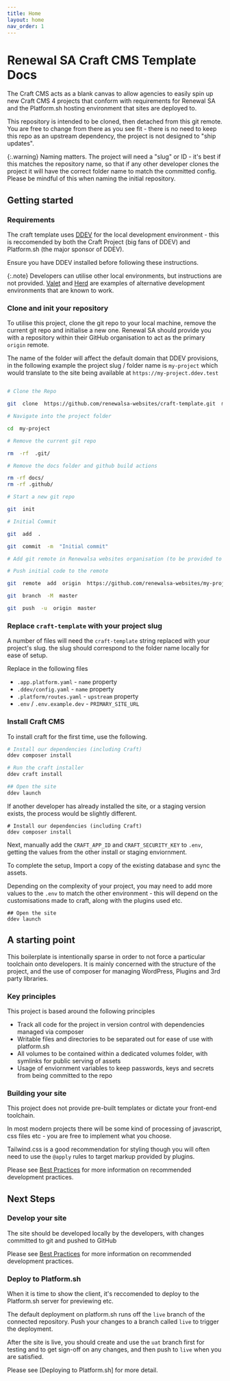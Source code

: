 ```yaml
---
title: Home
layout: home
nav_order: 1
---
```


# Renewal SA Craft CMS Template Docs

The Craft CMS acts as a blank canvas to allow agencies to easily spin up new Craft CMS 4 projects that conform with requirements for Renewal SA and the Platform.sh hosting environment that sites are deployed to.

This repository is intended to be cloned, then detached from this git remote. You are free to change from there as you see fit - there is no need to keep this repo as an upstream dependency, the project is not designed to "ship updates".

{:.warning}
Naming matters. The project will need a "slug" or ID - it's best if this matches the repository name, so that if any other developer clones the project it will have the correct folder name to match the committed config. Please be mindful of this when naming the initial repository.

## Getting started

### Requirements

The craft template uses [DDEV](https://ddev.readthedocs.io/) for the local development environment - this is reccomended by both the Craft Project (big fans of DDEV) and Platform.sh (the major sponsor of DDEV).

Ensure you have DDEV installed before following these instructions.

{:.note}
Developers can utilise other local environments, but instructions are not provided. [Valet](https://laravel.com/docs/10.x/valet) and [Herd](https://herd.laravel.com/) are examples of alternative development environments that are known to work.

### Clone and init your repository

To utilise this project, clone the git repo to your local machine, remove the current git repo and initialise a new one. Renewal SA should provide you with a repository within their GitHub organisation to act as the primary `origin` remote.

The name of the folder will affect the default domain that DDEV provisions, in the following example the project slug / folder name is `my-project` which would translate to the site being available at `https://my-project.ddev.test`

```bash

# Clone the Repo

git  clone  https://github.com/renewalsa-websites/craft-template.git  my-project

# Navigate into the project folder

cd  my-project

# Remove the current git repo

rm  -rf  .git/

# Remove the docs folder and github build actions

rm -rf docs/
rm -rf .github/

# Start a new git repo

git  init

# Initial Commit

git  add  .

git  commit  -m  "Initial commit"

# Add git remote in Renewalsa websites organisation (to be provided to you)

# Push initial code to the remote

git  remote  add  origin  https://github.com/renewalsa-websites/my-project.git

git  branch  -M  master

git  push  -u  origin  master

```

### Replace `craft-template` with your project slug

A number of files will need the `craft-template` string replaced with your project's slug. the slug should correspond to the folder name locally for ease of setup.

Replace in the following files
- `.app.platform.yaml` - `name` property
- `.ddev/config.yaml` - `name` property
- `.platform/routes.yaml` - `upstream` property
- `.env` / `.env.example.dev` - `PRIMARY_SITE_URL` 

### Install Craft CMS
To install craft for the first time, use the following.

```bash
# Install our dependencies (including Craft)
ddev composer install

# Run the craft installer
ddev craft install

## Open the site
ddev launch

```

If another developer has already installed the site, or a staging version exists, the process would be slightly different.

```
# Install our dependencies (including Craft)
ddev composer install
```

Next, manually add the `CRAFT_APP_ID` and `CRAFT_SECURITY_KEY` to `.env`, getting the values from the other install or staging enviornment.

To complete the setup, Import a copy of the existing database and sync the assets.

Depending on the complexity of your project, you may need to add more values to the `.env` to match the other environment - this will depend on the customisations made to craft, along with the plugins used etc.

```
## Open the site
ddev launch
```

## A starting point

This boilerplate is intentionally sparse in order to not force a particular toolchain onto developers. It is mainly concerned with the structure of the project, and the use of composer for managing WordPress, Plugins and 3rd party libraries.

### Key principles

This project is based around the following principles

- Track all code for the project in version control with dependencies managed via composer
- Writable files and directories to be separated out for ease of use with platform.sh
- All volumes to be contained within a dedicated volumes folder, with symlinks for public serving of assets
- Usage of enviornment variables to keep passwords, keys and secrets from being committed to the repo

### Building your site

This project does not provide pre-built templates or dictate your front-end toolchain. 

In most modern projects there will be some kind of processing of javascript, css files etc - you are free to implement what you choose. 

Tailwind.css is a good recommendation for styling though you will often need to use the `@apply` rules to target markup provided by plugins.

Please see [Best Practices](#) for more information on recommended development practices.

## Next Steps

### Develop your site

The site should be developed locally by the developers, with changes committed to git and pushed to GitHub

Please see [Best Practices](#) for more information on recommended development practices.

### Deploy to Platform.sh

When it is time to show the client, it's reccomended to deploy to the Platform.sh server for previewing etc.

The default deployment on platform.sh runs off the `live` branch of the connected repository. Push your changes to a branch called `live` to trigger the deployment.

After the site is live, you should create and use the `uat` branch first for testing and to get sign-off on any changes, and then push to `live` when you are satisfied.

Please see [Deploying to Platform.sh] for more detail.